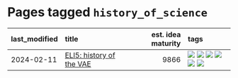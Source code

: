 # Pages tagged `history_of_science`

|last_modified|title|est. idea maturity|tags
|:---|:---|---:|:---|
|2024-02-11|[ELI5: history of the VAE](../ufldl_history.md)|9866|[![](https://img.shields.io/badge/tag-education-49fd1a)](../tags/education.md) [![](https://img.shields.io/badge/tag-feature_learning-1fc7b)](../tags/feature_learning.md) [![](https://img.shields.io/badge/tag-history-17673)](../tags/history.md) [![](https://img.shields.io/badge/tag-history_of_science-a7221f)](../tags/history_of_science.md) [![](https://img.shields.io/badge/tag-publication-cc5ed7)](../tags/publication.md) [![](https://img.shields.io/badge/tag-vae-b0d845)](../tags/vae.md)|